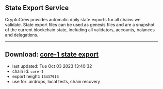 ## State Export Service
CryptoCrew provides automatic daily state exports for all chains we validate. State export files can be used as genesis files and are a snapshot of the current blockchain state, including all validators, accounts, balances and delegations.

---
**Download: [core-1 state export](https://dl.ccvalidators.com/SERVICE/persistence/core-1_export_13437916.json)**
---

- last updated: Tue Oct 03 2023 13:40:32
- chain id: `core-1`
- export height: `13437916`
- use for: airdrops, local tests, chain recovery
